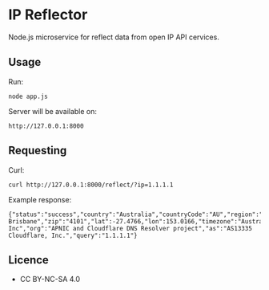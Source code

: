 # IP Reflector

Node.js microservice for reflect data from open IP API cervices.

## Usage

Run:
```
node app.js
```

Server will be available on:
```
http://127.0.0.1:8000
```

## Requesting

Curl:
```
curl http://127.0.0.1:8000/reflect/?ip=1.1.1.1 
```

Example response:
```
{"status":"success","country":"Australia","countryCode":"AU","region":"QLD","regionName":"Queensland","city":"South Brisbane","zip":"4101","lat":-27.4766,"lon":153.0166,"timezone":"Australia/Brisbane","isp":"Cloudflare, Inc","org":"APNIC and Cloudflare DNS Resolver project","as":"AS13335 Cloudflare, Inc.","query":"1.1.1.1"}
```

## Licence
* CC BY-NC-SA 4.0
